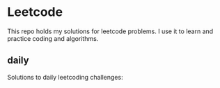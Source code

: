 # Leetcode
This repo holds my solutions for leetcode problems. I use it to learn
and practice coding and algorithms.

## daily
Solutions to daily leetcoding challenges:
